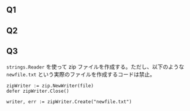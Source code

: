 ## Q1

## Q2

## Q3

`strings.Reader` を使って zip ファイルを作成する。ただし、以下のような `newfile.txt` という実際のファイルを作成するコードは禁止。

```golang
zipWriter := zip.NewWriter(file)
defer zipWriter.Close()

writer, err := zipWriter.Create("newfile.txt")
```
